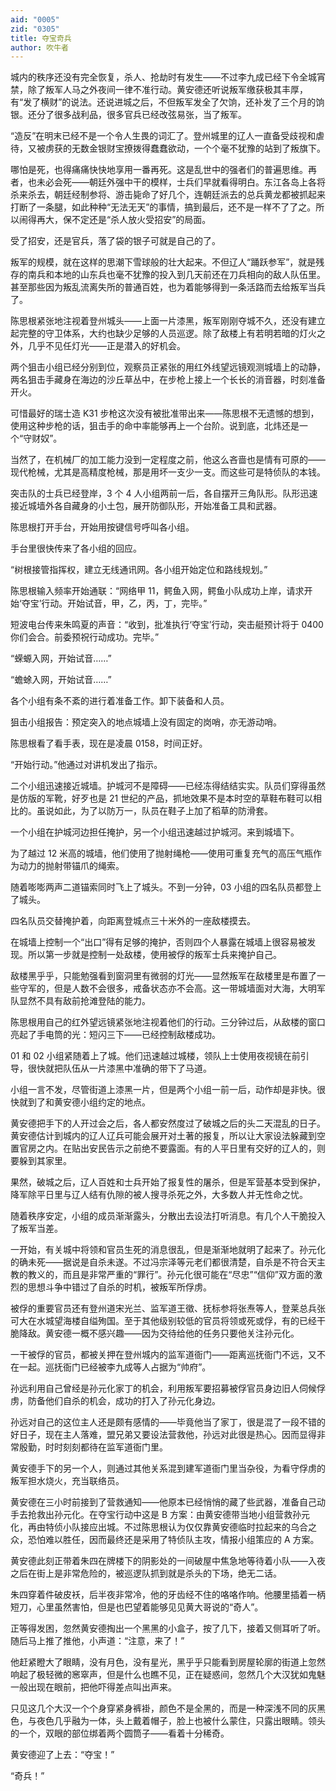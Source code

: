 ```yaml
---
aid: "0005"
zid: "0305"
title: 夺宝奇兵
author: 吹牛者
---
```


城内的秩序还没有完全恢复，杀人、抢劫时有发生——不过李九成已经下令全城宵禁，除了叛军人马之外夜间一律不准行动。黄安德还听说叛军缴获极其丰厚，有“发了横财”的说法。还说进城之后，不但叛军发全了欠饷，还补发了三个月的饷银。还分了很多战利品，很多官兵已经改弦易张，当了叛军。

“造反”在明末已经不是一个令人生畏的词汇了。登州城里的辽人一直备受歧视和虐待，又被虏获的无数金银财宝撩拨得蠢蠢欲动，一个个毫不犹豫的站到了叛旗下。

哪怕是死，也得痛痛快快地享用一番再死。这是乱世中的强者们的普遍思维。再者，也未必会死——朝廷外强中干的模样，士兵们早就看得明白。东江各岛上各将杀来杀去，朝廷经制参将、游击毙命了好几个，连朝廷派去的总兵黄龙都被抓起来打断了一条腿，如此种种“无法无天”的事情，搞到最后，还不是一样不了了之。所以闹得再大，保不定还是“杀人放火受招安”的局面。

受了招安，还是官兵，落了袋的银子可就是自己的了。

叛军的规模，就在这样的思潮下雪球般的壮大起来。不但辽人“踊跃参军”，就是残存的南兵和本地的山东兵也毫不犹豫的投入到几天前还在刀兵相向的敌人队伍里。甚至那些因为叛乱流离失所的普通百姓，也为着能够得到一条活路而去给叛军当兵了。

陈思根紧张地注视着登州城头——上面一片漆黑，叛军刚刚夺城不久，还没有建立起完整的守卫体系，大约也缺少足够的人员巡逻。除了敌楼上有若明若暗的灯火之外，几乎不见任灯光——正是潜入的好机会。

两个狙击小组已经分别到位，观察员正紧张的用红外线望远镜观测城墙上的动静，两名狙击手藏身在海边的沙丘草丛中，在步枪上接上一个长长的消音器，时刻准备开火。

可惜最好的瑞士造 K31 步枪这次没有被批准带出来——陈思根不无遗憾的想到，使用这种步枪的话，狙击手的命中率能够再上一个台阶。说到底，北炜还是一个“守财奴”。

当然了，在机械厂的加工能力没到一定程度之前，他这么吝啬也是情有可原的——现代枪械，尤其是高精度枪械，那是用坏一支少一支。而这些可是特侦队的本钱。

突击队的士兵已经登岸，3 个 4 人小组两前一后，各自摆开三角队形。队形迅速接近城墙外各自藏身的小土包，展开防御队形，开始准备工具和武器。

陈思根打开手台，开始用按键信号呼叫各小组。

手台里很快传来了各小组的回应。

“树根接管指挥权，建立无线通讯网。各小组开始定位和路线规划。”

陈思根输入频率开始通联：“网络甲 11，鳄鱼入网，鳄鱼小队成功上岸，请求开始‘夺宝’行动。开始试音，甲，乙，丙，丁，完毕。”

短波电台传来朱鸣夏的声音：“收到，批准执行‘夺宝’行动，突击艇预计将于 0400 你们会合。前委预祝行动成功。完毕。”

“蝾螈入网，开始试音……”

“蟾蜍入网，开始试音……”

各个小组有条不紊的进行着准备工作。卸下装备和人员。

狙击小组报告：预定突入的地点城墙上没有固定的岗哨，亦无游动哨。

陈思根看了看手表，现在是凌晨 0158，时间正好。

“开始行动。”他通过对讲机发出了指示。

二个小组迅速接近城墙。护城河不是障碍——已经冻得结结实实。队员们穿得虽然是仿版的军靴，好歹也是 21 世纪的产品，抓地效果不是本时空的草鞋布鞋可以相比的。虽说如此，为了以防万一，队员在鞋子上加了稻草的防滑套。

一个小组在护城河边担任掩护，另一个小组迅速越过护城河。来到城墙下。

为了越过 12 米高的城墙，他们使用了抛射绳枪——使用可重复充气的高压气瓶作为动力的抛射带锚爪的绳索。

随着嘭嘭两声二道锚索同时飞上了城头。不到一分钟，03 小组的四名队员都登上了城头。

四名队员交替掩护着，向距离登城点三十米外的一座敌楼摸去。

在城墙上控制一个“出口”得有足够的掩护，否则四个人暴露在城墙上很容易被发现。所以第一步就是控制一处敌楼，使用被俘的叛军士兵来掩护自己。

敌楼黑乎乎，只能勉强看到窗洞里有微弱的灯光——显然叛军在敌楼里是布置了一些守军的，但是人数不会很多，戒备状态亦不会高。这一带城墙面对大海，大明军队显然不具有敌前抢滩登陆的能力。

陈思根用自己的红外望远镜紧张地注视着他们的行动。三分钟过后，从敌楼的窗口亮起了手电筒的光：短闪三下——已经控制敌楼成功。

01 和 02 小组紧随着上了城。他们迅速越过城楼，领队上士使用夜视镜在前引导，很快就把队伍从一片漆黑中准确的带下了马道。

小组一言不发，尽管街道上漆黑一片，但是两个小组一前一后，动作却是非快。很快就到了和黄安德小组约定的地点。

黄安德把手下的人开过会之后，各人都安然度过了破城之后的头二天混乱的日子。黄安德估计到城内的辽人辽兵可能会展开对土著的报复，所以让大家设法躲藏到空置官房之内。在贴出安民告示之前绝不要露面。有的人平日里有交好的辽人的，则要躲到其家里。

果然，破城之后，辽人百姓和士兵开始了报复性的屠杀，但是军营基本受到保护，降军除平日里与辽人结有仇隙的被人搜寻杀死之外，大多数人并无性命之忧。

随着秩序安定，小组的成员渐渐露头，分散出去设法打听消息。有几个人干脆投入了叛军当差。

一开始，有关城中将领和官员生死的消息很乱，但是渐渐地就明了起来了。孙元化的确未死——据说是自杀未遂。不过冯宗泽等元老们都很清楚，自杀是不符合天主教的教义的，而且是非常严重的“罪行”。孙元化很可能在“尽忠”“信仰”双方面的激烈的思想斗争中错过了自杀的时机，被叛军所俘虏。

被俘的重要官员还有登州道宋光兰、监军道王徵、抚标参将张焘等人，登莱总兵张可大在水城望海楼自缢殉国。至于其他级别较低的官员将领或死或俘，有的已经干脆降敌。黄安德一概不感兴趣——因为交待给他的任务只要他关注孙元化。

一干被俘的官员，都被关押在登州城内的监军道衙门——距离巡抚衙门不远，又不在一起。巡抚衙门已经被李九成等人占据为“帅府”。

孙远利用自己曾经是孙元化家丁的机会，利用叛军要招募被俘官员身边旧人伺候俘虏，防备他们自杀的机会，成功的打入了孙元化身边。

孙远对自己的这位主人还是颇有感情的——毕竟他当了家丁，很是混了一段不错的好日子，现在主人落难，盟兄弟又要设法营救他，孙远对此很是热心。因而显得非常殷勤，时时刻刻都待在监军道衙门里。

黄安德手下的另一个人，则通过其他关系混到建军道衙门里当杂役，为看守俘虏的叛军担水烧火，充当联络员。

黄安德在三小时前接到了营救通知——他原本已经悄悄的藏了些武器，准备自己动手去抢救出孙元化。在夺宝行动中这是 B 方案：由黄安德带当地小组营救孙元化，再由特侦小队接应出城。不过陈思根认为仅仅靠黄安德临时拉起来的乌合之众，恐怕难以胜任，因而最终还是采用了特侦队主攻，情报小组策应的 A 方案。

黄安德此刻正带着朱四在牌楼下的阴影处的一间破屋中焦急地等待着小队——入夜之后在街上是非常危险的，被巡逻队抓到就是杀头的下场，绝无二话。

朱四穿着件破皮袄，后半夜非常冷，他的牙齿经不住的咯咯作响。他腰里插着一柄短刀，心里虽然害怕，但是也巴望着能够见见黄大哥说的“奇人”。

正等得发困，忽然黄安德掏出一个黑黑的小盒子，按了几下，接着又侧耳听了听。随后马上推了推他，小声道：“注意，来了！”

他赶紧瞪大了眼睛，没有月色，没有星光，黑乎乎只能看到房屋轮廓的街道上忽然响起了极轻微的窸窣声，但是什么也瞧不见，正在疑惑间，忽然几个大汉犹如鬼魅一般出现在眼前，把他吓得差点叫出声来。

只见这几个大汉一个个身穿紧身裤褂，颜色不是全黑的，而是一种深浅不同的灰黑色，与夜色几乎融为一体，头上戴着帽子，脸上也被什么蒙住，只露出眼睛。领头的一个，双眼的部位绑着两个圆筒子——看着十分稀奇。

黄安德迎了上去：“夺宝！”

“奇兵！”
